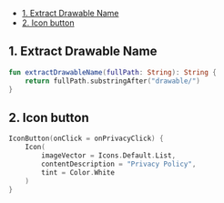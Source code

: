 - [1. Extract Drawable Name](#1-extract-drawable-name)
- [2. Icon button](#2-icon-button)

## 1. Extract Drawable Name

```kt
fun extractDrawableName(fullPath: String): String {
    return fullPath.substringAfter("drawable/")
}
```

## 2. Icon button
```kt
IconButton(onClick = onPrivacyClick) {
    Icon(
        imageVector = Icons.Default.List,
        contentDescription = "Privacy Policy",
        tint = Color.White
    )
}
```